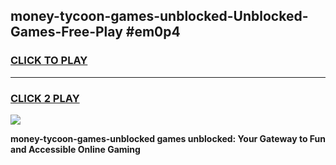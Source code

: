 
## money-tycoon-games-unblocked-Unblocked-Games-Free-Play #em0p4
<h3>
<a href="https://us.freeplayer.one?title=money-tycoon-games-unblocked&ref=9M">CLICK TO PLAY</a></h3>
<hr>

<h3>
<a href="https://us.freeplayer.one?title=money-tycoon-games-unblocked&ref=9M">CLICK 2 PLAY</a>
  
</h3>

<a href="https://us.freeplayer.one?title=money-tycoon-games-unblocked&ref=9M"><img src="https://clearcache.store/games.png"></a>


**money-tycoon-games-unblocked games unblocked: Your Gateway to Fun and Accessible Online Gaming**
